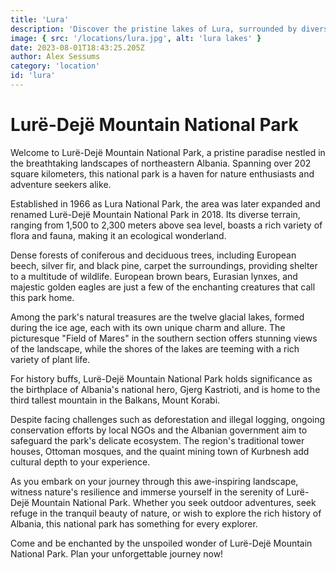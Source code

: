 ```yaml
---
title: 'Lura'
description: 'Discover the pristine lakes of Lura, surrounded by diverse vegetation, in Lurë-Dejë Mountain National Park, Diber.'
image: { src: '/locations/lura.jpg', alt: 'lura lakes' }
date: 2023-08-01T18:43:25.205Z
author: Alex Sessums
category: 'location'
id: 'lura'
---
```


# Lurë-Dejë Mountain National Park

Welcome to Lurë-Dejë Mountain National Park, a pristine paradise nestled in the breathtaking landscapes of northeastern Albania. Spanning over 202 square kilometers, this national park is a haven for nature enthusiasts and adventure seekers alike.

Established in 1966 as Lura National Park, the area was later expanded and renamed Lurë-Dejë Mountain National Park in 2018. Its diverse terrain, ranging from 1,500 to 2,300 meters above sea level, boasts a rich variety of flora and fauna, making it an ecological wonderland.

Dense forests of coniferous and deciduous trees, including European beech, silver fir, and black pine, carpet the surroundings, providing shelter to a multitude of wildlife. European brown bears, Eurasian lynxes, and majestic golden eagles are just a few of the enchanting creatures that call this park home.

Among the park's natural treasures are the twelve glacial lakes, formed during the ice age, each with its own unique charm and allure. The picturesque "Field of Mares" in the southern section offers stunning views of the landscape, while the shores of the lakes are teeming with a rich variety of plant life.

For history buffs, Lurë-Dejë Mountain National Park holds significance as the birthplace of Albania's national hero, Gjerg Kastrioti, and is home to the third tallest mountain in the Balkans, Mount Korabi.

Despite facing challenges such as deforestation and illegal logging, ongoing conservation efforts by local NGOs and the Albanian government aim to safeguard the park's delicate ecosystem. The region's traditional tower houses, Ottoman mosques, and the quaint mining town of Kurbnesh add cultural depth to your experience.

As you embark on your journey through this awe-inspiring landscape, witness nature's resilience and immerse yourself in the serenity of Lurë-Dejë Mountain National Park. Whether you seek outdoor adventures, seek refuge in the tranquil beauty of nature, or wish to explore the rich history of Albania, this national park has something for every explorer.

Come and be enchanted by the unspoiled wonder of Lurë-Dejë Mountain National Park. Plan your unforgettable journey now!
